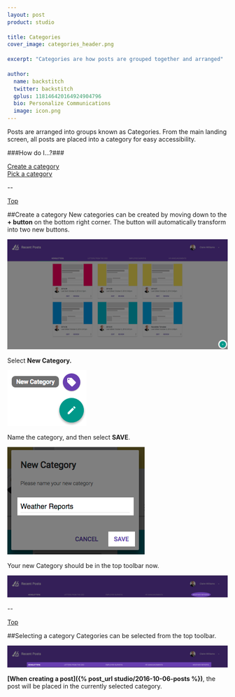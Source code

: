 ```yaml
---
layout: post
product: studio

title: Categories
cover_image: categories_header.png

excerpt: "Categories are how posts are grouped together and arranged"

author:
  name: backstitch
  twitter: backstitch
  gplus: 118146420164924904796
  bio: Personalize Communications
  image: icon.png
---
```


Posts are arranged into groups known as Categories. From the main landing screen, all posts are placed into a category for easy accessibility.

<a name='Top'></a>

###How do I...?###

[Create a category](#Create)<br />
[Pick a category](#Select)<br />

--

[Top](#Top)<br />

<a name='Create'></a>
##Create a category
New categories can be created by moving down to the **+ button** on the bottom right corner. The button will automatically transform into two new buttons.

<div class="full zoomable"><img src="/images/studio/categories/new_1.png"></div>

Select **New Category.**

<div class="full zoomable"><img src="/images/studio/categories/new_2.png"></div>

Name the category, and then select **SAVE**.

<div class="full zoomable"><img src="/images/studio/categories/new_3.png"></div>

Your new Category should be in the top toolbar now.

<div class="full zoomable"><img src="/images/studio/categories/new_4.png"></div>

--

[Top](#Top)<br />

<a name='Select'></a>
##Selecting a category
Categories can be selected from the top toolbar.

<div class="full zoomable"><img src="/images/studio/categories/select_1.png"></div>

**[When creating a post]({% post_url studio/2016-10-06-posts %})**, the post will be placed in the currently selected category.
